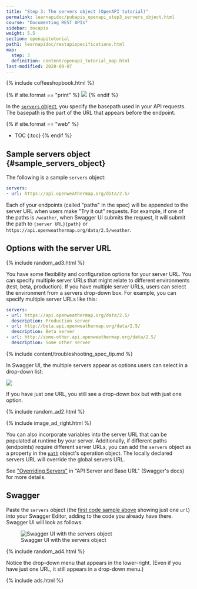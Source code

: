 ```yaml
---
title: "Step 3: The servers object (OpenAPI tutorial)"
permalink: learnapidoc/pubapis_openapi_step3_servers_object.html
course: "Documenting REST APIs"
sidebar: docapis
weight: 5.5
section: openapitutorial
path1: learnapidoc/restapispecifications.html
map:
  step: 3
  definition: content/openapi_tutorial_map.html
last-modified: 2020-09-07
---
```


{% include coffeeshopbook.html %}

{% if site.format == "print" %}
<img src="{{site.api_media}}/openapistep3.png"/>
{% endif %}

In the [`servers` object](https://github.com/OAI/OpenAPI-Specification/blob/master/versions/3.1.0.md#serverObject), you specify the basepath used in your API requests. The basepath is the part of the URL that appears before the endpoint.

{% if site.format == "web" %}
* TOC
{:toc}
{% endif %}

## Sample servers object {#sample_servers_object}

The following is a sample `servers` object:

```yaml
servers:
- url: https://api.openweathermap.org/data/2.5/
```

Each of your endpoints (called "paths" in the spec) will be appended to the server URL when users make "Try it out" requests. For example, if one of the paths is `/weather`, when Swagger UI submits the request, it will submit the path to `{server URL}{path}` or `https://api.openweathermap.org/data/2.5/weather`.

## Options with the server URL

{% include random_ad3.html %}

You have some flexibility and configuration options for your server URL. You can specify multiple server URLs that might relate to different environments (test, beta, production). If you have multiple server URLs, users can select the environment from a servers drop-down box. For example, you can specify multiple server URLs like this:

```yaml
servers:
- url: https://api.openweathermap.org/data/2.5/
  description: Production server
- url: http://beta.api.openweathermap.org/data/2.5/
  description: Beta server
- url: http://some-other.api.openweathermap.org/data/2.5/
  description: Some other server
```

{% include content/troubleshooting_spec_tip.md %}

In Swagger UI, the multiple servers appear as options users can select in a drop-down list:

<a href="https://idratherbewriting.com/assets/files/swagger/index.html" class="noExtIcon"><img src="{{site.api_media}}/openapi_serversurl.png" class="medium" /></a>

If you have just one URL, you still see a drop-down box but with just one option.

{% include random_ad2.html %}

{% include image_ad_right.html %}

You can also incorporate variables into the server URL that can be populated at runtime by your server. Additionally, if different paths (endpoints) require different server URLs, you can add the `servers` object as a property in the [`path`](pubapis_openapi_step4_paths_object.html) object's operation object. The locally declared servers URL will override the global servers URL.

See ["Overriding Servers"](https://swagger.io/docs/specification/api-host-and-base-path/) in "API Server and Base URL" (Swagger's docs) for more details.

## Swagger

Paste the `servers` object (the [first code sample above](#sample_servers_object) showing just one `url`) into your Swagger Editor, adding to the code you already have there. Swagger UI will look as follows.

<figure><img class="docimage" src="{{site.api_media}}/swagger_servers_object2.png" alt="Swagger UI with the servers object" /><figcaption>Swagger UI with the servers object</figcaption></figure>

{% include random_ad4.html %}

Notice the drop-down menu that appears in the lower-right. (Even if you have just one URL, it still appears in a drop-down menu.)

{% include ads.html %}
